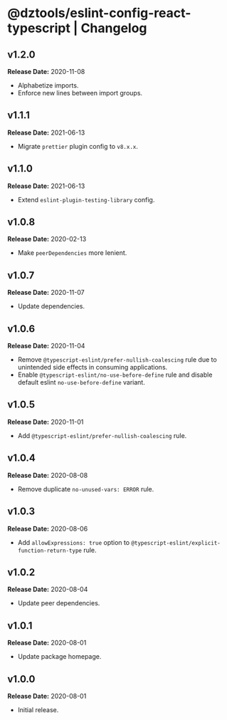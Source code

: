 # @dztools/eslint-config-react-typescript | Changelog

## v1.2.0

**Release Date:** 2020-11-08

- Alphabetize imports.
- Enforce new lines between import groups.

## v1.1.1

**Release Date:** 2021-06-13

- Migrate `prettier` plugin config to `v8.x.x`.

## v1.1.0

**Release Date:** 2021-06-13

- Extend `eslint-plugin-testing-library` config.

## v1.0.8

**Release Date:** 2020-02-13

- Make `peerDependencies` more lenient.

## v1.0.7

**Release Date:** 2020-11-07

- Update dependencies.

## v1.0.6

**Release Date:** 2020-11-04

- Remove `@typescript-eslint/prefer-nullish-coalescing` rule due to unintended side effects in consuming applications.
- Enable `@typescript-eslint/no-use-before-define` rule and disable default eslint `no-use-before-define` variant.

## v1.0.5

**Release Date:** 2020-11-01

- Add `@typescript-eslint/prefer-nullish-coalescing` rule.

## v1.0.4

**Release Date:** 2020-08-08

- Remove duplicate `no-unused-vars: ERROR` rule.

## v1.0.3

**Release Date:** 2020-08-06

- Add `allowExpressions: true` option to `@typescript-eslint/explicit-function-return-type` rule.

## v1.0.2

**Release Date:** 2020-08-04

- Update peer dependencies.

## v1.0.1

**Release Date:** 2020-08-01

- Update package homepage.

## v1.0.0

**Release Date:** 2020-08-01

- Initial release.
